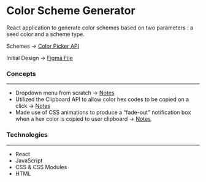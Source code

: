 # Color Scheme Generator

React application to generate color schemes based on two parameters : a seed color and a scheme type.  

Schemes →  [Color Picker API](https://www.thecolorapi.com/docs#schemes)

Initial Design → [Figma File](https://www.figma.com/file/twasy8Bca4hW7gunLFSLoY/Color-Picker?node-id=2%3A1155)

### Concepts

---

- Dropdown menu from scratch → [Notes](https://www.notion.so/Dropdown-Menu-in-React-91b0640ec1ea4af3a1b021f770f83223)
- Utilized the Clipboard API to allow color hex codes to be copied on a click → [Notes](https://www.notion.so/Copy-To-User-Clipboard-On-Click-9e20aab4d8754db7b6aae9bb262e890b)
- Made use of CSS animations to produce a “fade-out” notification box when a hex color is copied to user clipboard → [Notes](https://www.notion.so/Copy-To-User-Clipboard-Visual-Feedback-880e7d8ffb8846c68b44fb102689e128)

### Technologies

---

- React
- JavaScript
- CSS & CSS Modules
- HTML